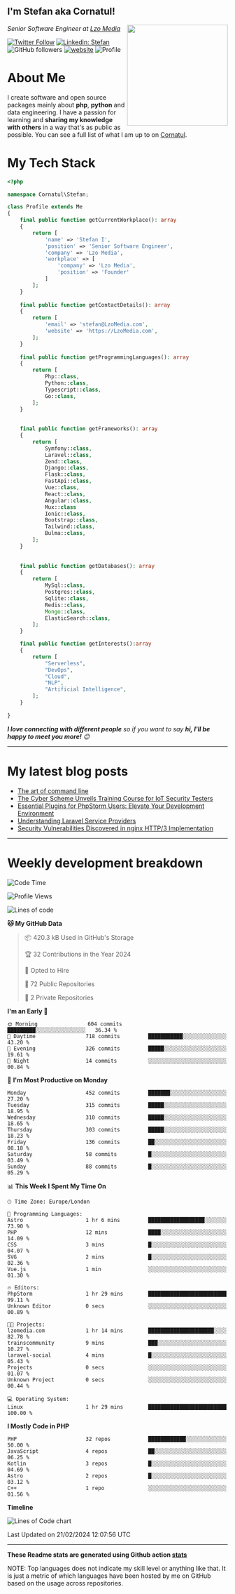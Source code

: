 <h2>I'm Stefan aka Cornatul! </h2>
<img align='right' src="https://i.giphy.com/media/YePKU8cVoIF3afvi8s/giphy.webp" width="230">
<p><em>Senior Software Engineer at <a href="https:/lzomedia.com/">Lzo Media
</a>
</em></p>

[![Twitter Follow](https://img.shields.io/twitter/follow/cornatul?label=Follow)](https://twitter.com/intent/follow?screen_name=cornatul)
[![Linkedin: Stefan](https://img.shields.io/badge/cornatul-blue?style=flat-square&logo=Linkedin&logoColor=white&link=https://www.linkedin.com/in/cornatul/)](https://www.linkedin.com/in/cornatul/)
![GitHub followers](https://img.shields.io/github/followers/cornatul?label=Follow&style=social)
[![website](https://img.shields.io/badge/Website-46a2f1.svg?&style=flat-square&logo=Google-Chrome&logoColor=white&link=https://cornatul.com/)](https://cornatul.com/)
![Profile](https://visitor-badge.glitch.me/badge?page_id=cornatul.cornatul)



# About Me
I create software and open source packages mainly about **php**, **python** and data engineering. 
I have a passion for learning and **sharing my knowledge with others** in a way that's as public as possible. 
You can see a full list of what I am up to on [Cornatul](https://lzomedia.com).


# My Tech Stack

```php
<?php

namespace Cornatul\Stefan;

class Profile extends Me
{
    final public function getCurrentWorkplace(): array
    {
        return [
            'name' => 'Stefan I',
            'position' => 'Senior Software Engineer',
            'company' => 'Lzo Media',
            'workplace' => [
                'company' => 'Lzo Media',
                'position' => 'Founder'         
            ]
        ];
    }
    
    final public function getContactDetails(): array
    {
        return [
            'email' => 'stefan@LzoMedia.com',
            'website' => 'https://LzoMedia.com',
        ];
    }
    
    final public function getProgrammingLanguages(): array
    {
        return [
            Php::class,
            Python::class,
            Typescript::class,
            Go::class,
        ];
    }
    
    
    final public function getFrameworks(): array
    {
        return [
            Symfony::class,
            Laravel::class,
            Zend::class,
            Django::class,
            Flask::class,
            FastApi::class,
            Vue::class,
            React::class,
            Angular::class,
            Mux::class
            Ionic::class,
            Bootstrap::class,
            Tailwind::class,
            Bulma::class,
        ];
    }
    
    
    final public function getDatabases(): array
    {
        return [
            MySql::class,
            Postgres::class,
            Sqlite::class,
            Redis::class,
            Mongo::class,
            ElasticSearch::class,
        ];
    }

    final public function getInterests():array
    {
        return [
            "Serverless",
            "DevOps",
            "Cloud",
            "NLP",
            "Artificial Intelligence",
        ];
    }
   
}
```
 <em><b>I love connecting with different people</b> so if you want to say <b>hi, I'll be happy to meet you more!</b> 😊</em>

---
# My latest blog posts
<!-- BLOG-POST-LIST:START -->
- [The art of command line](https://blog.lzomedia.com/the-art-of-command-line/)
- [The Cyber Scheme Unveils Training Course for IoT Security Testers](https://blog.lzomedia.com/the-cyber-scheme-unveils-training-course-for-iot-security-testers/)
- [Essential Plugins for PhpStorm Users: Elevate Your Development Environment](https://blog.lzomedia.com/essential-plugins-for-phpstorm-users-elevate-your-development-environment/)
- [Understanding Laravel Service Providers](https://blog.lzomedia.com/understanding-laravel-service-providers/)
- [Security Vulnerabilities Discovered in nginx HTTP/3 Implementation](https://blog.lzomedia.com/security-vulnerabilities-discovered-in-nginx-http-3-implementation/)
<!-- BLOG-POST-LIST:END -->

---
# Weekly development breakdown
<!--START_SECTION:waka-->
![Code Time](http://img.shields.io/badge/Code%20Time-397%20hrs%2041%20mins-blue)

![Profile Views](http://img.shields.io/badge/Profile%20Views-0-blue)

![Lines of code](https://img.shields.io/badge/From%20Hello%20World%20I%27ve%20Written-8.6%20million%20lines%20of%20code-blue)

**🐱 My GitHub Data** 

> 📦 420.3 kB Used in GitHub's Storage 
 > 
> 🏆 32 Contributions in the Year 2024
 > 
> 💼 Opted to Hire
 > 
> 📜 72 Public Repositories 
 > 
> 🔑 2 Private Repositories 
 > 
**I'm an Early 🐤** 

```text
🌞 Morning                604 commits         █████████░░░░░░░░░░░░░░░░   36.34 % 
🌆 Daytime                718 commits         ███████████░░░░░░░░░░░░░░   43.20 % 
🌃 Evening                326 commits         █████░░░░░░░░░░░░░░░░░░░░   19.61 % 
🌙 Night                  14 commits          ░░░░░░░░░░░░░░░░░░░░░░░░░   00.84 % 
```
📅 **I'm Most Productive on Monday** 

```text
Monday                   452 commits         ███████░░░░░░░░░░░░░░░░░░   27.20 % 
Tuesday                  315 commits         █████░░░░░░░░░░░░░░░░░░░░   18.95 % 
Wednesday                310 commits         █████░░░░░░░░░░░░░░░░░░░░   18.65 % 
Thursday                 303 commits         █████░░░░░░░░░░░░░░░░░░░░   18.23 % 
Friday                   136 commits         ██░░░░░░░░░░░░░░░░░░░░░░░   08.18 % 
Saturday                 58 commits          █░░░░░░░░░░░░░░░░░░░░░░░░   03.49 % 
Sunday                   88 commits          █░░░░░░░░░░░░░░░░░░░░░░░░   05.29 % 
```


📊 **This Week I Spent My Time On** 

```text
🕑︎ Time Zone: Europe/London

💬 Programming Languages: 
Astro                    1 hr 6 mins         ██████████████████░░░░░░░   73.90 % 
PHP                      12 mins             ████░░░░░░░░░░░░░░░░░░░░░   14.09 % 
CSS                      3 mins              █░░░░░░░░░░░░░░░░░░░░░░░░   04.07 % 
SVG                      2 mins              █░░░░░░░░░░░░░░░░░░░░░░░░   02.36 % 
Vue.js                   1 min               ░░░░░░░░░░░░░░░░░░░░░░░░░   01.30 % 

🔥 Editors: 
PhpStorm                 1 hr 29 mins        █████████████████████████   99.11 % 
Unknown Editor           0 secs              ░░░░░░░░░░░░░░░░░░░░░░░░░   00.89 % 

🐱‍💻 Projects: 
lzomedia.com             1 hr 14 mins        █████████████████████░░░░   82.78 % 
trainscommunity          9 mins              ███░░░░░░░░░░░░░░░░░░░░░░   10.27 % 
laravel-social           4 mins              █░░░░░░░░░░░░░░░░░░░░░░░░   05.43 % 
Projects                 0 secs              ░░░░░░░░░░░░░░░░░░░░░░░░░   01.07 % 
Unknown Project          0 secs              ░░░░░░░░░░░░░░░░░░░░░░░░░   00.44 % 

💻 Operating System: 
Linux                    1 hr 29 mins        █████████████████████████   100.00 % 
```

**I Mostly Code in PHP** 

```text
PHP                      32 repos            ████████████░░░░░░░░░░░░░   50.00 % 
JavaScript               4 repos             ██░░░░░░░░░░░░░░░░░░░░░░░   06.25 % 
Kotlin                   3 repos             █░░░░░░░░░░░░░░░░░░░░░░░░   04.69 % 
Astro                    2 repos             █░░░░░░░░░░░░░░░░░░░░░░░░   03.12 % 
C++                      1 repo              ░░░░░░░░░░░░░░░░░░░░░░░░░   01.56 % 
```



**Timeline**

![Lines of Code chart](https://raw.githubusercontent.com/cornatul/cornatul/master/assets/bar_graph.png)


 Last Updated on 21/02/2024 12:07:56 UTC
<!--END_SECTION:waka-->


---


**These Readme stats are generated using Github action [stats](https://github.com/cornatul/stats)**

NOTE: Top languages does not indicate my skill level or anything like that. 
It is just a metric of which languages have been hosted by me on GitHub based on the usage across repositories. 
